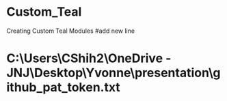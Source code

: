 # Custom_Teal
Creating Custom Teal Modules
#add new line
# C:\Users\CShih2\OneDrive - JNJ\Desktop\Yvonne\presentation\github_pat_token.txt